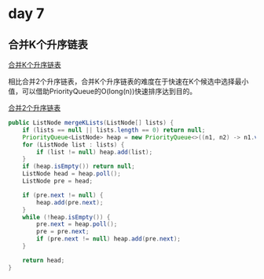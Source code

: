 # day 7

## 合并K个升序链表

[合并K个升序链表](https://leetcode.cn/problems/merge-k-sorted-lists/)

相比合并2个升序链表，合并K个升序链表的难度在于快速在K个候选中选择最小值，可以借助PriorityQueue的O(long(n))快速排序达到目的。

[合并2个升序链表](/algorithm/day5.html#合并两个有序链表)

```java
public ListNode mergeKLists(ListNode[] lists) {
    if (lists == null || lists.length == 0) return null;
    PriorityQueue<ListNode> heap = new PriorityQueue<>((n1, n2) -> n1.val - n2.val);
    for (ListNode list : lists) {
        if (list != null) heap.add(list);
    }
    if (heap.isEmpty()) return null;
    ListNode head = heap.poll();
    ListNode pre = head;

    if (pre.next != null) {
        heap.add(pre.next);
    }
    while (!heap.isEmpty()) {
        pre.next = heap.poll();
        pre = pre.next;
        if (pre.next != null) heap.add(pre.next);
    }

    return head;
}
```